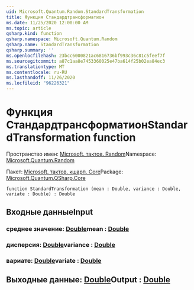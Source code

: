 ```yaml
---
uid: Microsoft.Quantum.Random.StandardTransformation
title: Функция Стандардтрансформатион
ms.date: 11/25/2020 12:00:00 AM
ms.topic: article
qsharp.kind: function
qsharp.namespace: Microsoft.Quantum.Random
qsharp.name: StandardTransformation
qsharp.summary: ''
ms.openlocfilehash: 23bcc6000821ac6816736bf993c36c81c5feef7f
ms.sourcegitcommit: a87c1aa8e7453360025e47ba614f25b02ea84ec3
ms.translationtype: MT
ms.contentlocale: ru-RU
ms.lasthandoff: 11/26/2020
ms.locfileid: "96226321"
---
```

# <a name="standardtransformation-function"></a><span data-ttu-id="fd9ec-102">Функция Стандардтрансформатион</span><span class="sxs-lookup"><span data-stu-id="fd9ec-102">StandardTransformation function</span></span>

<span data-ttu-id="fd9ec-103">Пространство имен: [Microsoft. тактов. Random](xref:Microsoft.Quantum.Random)</span><span class="sxs-lookup"><span data-stu-id="fd9ec-103">Namespace: [Microsoft.Quantum.Random](xref:Microsoft.Quantum.Random)</span></span>

<span data-ttu-id="fd9ec-104">Пакет: [Microsoft. тактов. кшарп. Core](https://nuget.org/packages/Microsoft.Quantum.QSharp.Core)</span><span class="sxs-lookup"><span data-stu-id="fd9ec-104">Package: [Microsoft.Quantum.QSharp.Core](https://nuget.org/packages/Microsoft.Quantum.QSharp.Core)</span></span>




```qsharp
function StandardTransformation (mean : Double, variance : Double, variate : Double) : Double
```


## <a name="input"></a><span data-ttu-id="fd9ec-105">Входные данные</span><span class="sxs-lookup"><span data-stu-id="fd9ec-105">Input</span></span>

### <a name="mean--double"></a><span data-ttu-id="fd9ec-106">среднее значение: [Double](xref:microsoft.quantum.lang-ref.double)</span><span class="sxs-lookup"><span data-stu-id="fd9ec-106">mean : [Double](xref:microsoft.quantum.lang-ref.double)</span></span>




### <a name="variance--double"></a><span data-ttu-id="fd9ec-107">дисперсия: [Double](xref:microsoft.quantum.lang-ref.double)</span><span class="sxs-lookup"><span data-stu-id="fd9ec-107">variance : [Double](xref:microsoft.quantum.lang-ref.double)</span></span>




### <a name="variate--double"></a><span data-ttu-id="fd9ec-108">вариате: [Double](xref:microsoft.quantum.lang-ref.double)</span><span class="sxs-lookup"><span data-stu-id="fd9ec-108">variate : [Double](xref:microsoft.quantum.lang-ref.double)</span></span>





## <a name="output--double"></a><span data-ttu-id="fd9ec-109">Выходные данные: [Double](xref:microsoft.quantum.lang-ref.double)</span><span class="sxs-lookup"><span data-stu-id="fd9ec-109">Output : [Double](xref:microsoft.quantum.lang-ref.double)</span></span>

